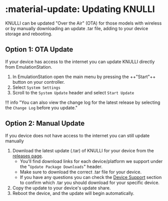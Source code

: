 #  :material-update: Updating KNULLI

KNULLI can be updated "Over the Air" (OTA) for those models with wireless or by manually downloading an update .tar file, adding to your device storage and rebooting.

## Option 1: OTA Update

If your device has access to the internet you can update KNULLI directly from EmulationStation.

1. In EmulationStation open the main menu by pressing the ++"Start"++ button on your controller.
2. Select `System Settings`
3. Scroll to the `System Update` header and select `Start Update`

!!! info "You can also view the change log for the latest release by selecting the `Change Log` before you update."

## Option 2: Manual Update

If you device does not have access to the internet you can still update manually

1. Download the latest update (.tar) of KNULLI for your device from the [releases page](https://github.com/JustEnoughLinuxOS/distribution/releases/latest).
	* You'll find download links for each device/platform we support under the "`Update Package Downloads`" header.
    * Make sure to download the correct .tar file for your device. 
    * If you have any questions you can check the [Device Support](../devices/index.md) section to confirm which .tar you should download for your specific device.
2. Copy the update to your device's update share.
3. Reboot the device, and the update will begin automatically.